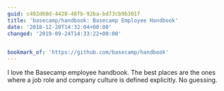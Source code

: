 ```yaml
---
guid: c402d60d-4428-48fb-92ba-bd73cb9b301f
title: 'basecamp/handbook: Basecamp Employee Handbook'
date: '2018-12-20T14:32:04+00:00'
changed: '2019-09-24T14:33:22+00:00'


bookmark_of: 'https://github.com/basecamp/handbook'
---
```


I love the Basecamp employee handbook. The best places are the ones where a job role and company culture is defined explicitly. No guessing. 
